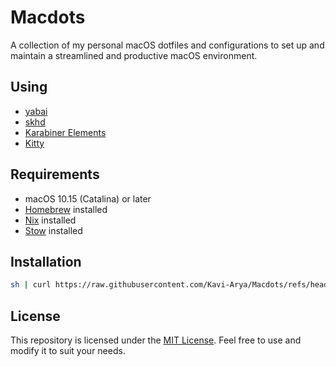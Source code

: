 # Macdots

A collection of my personal macOS dotfiles and configurations to set up and maintain a streamlined and productive macOS environment.

## Using

- [yabai](https://github.com/koekeishiya/yabai)
- [skhd](https://github.com/koekeishiya/skhd)
- [Karabiner Elements](https://karabiner-elements.pqrs.org/)
- [Kitty](https://github.com/kovidgoyal/kitty)

## Requirements

- macOS 10.15 (Catalina) or later
- [Homebrew](https://brew.sh/) installed
- [Nix](https://nixos.org/) installed
- [Stow](https://www.gnu.org/software/stow/) installed

## Installation

   ```bash
   sh | curl https://raw.githubusercontent.com/Kavi-Arya/Macdots/refs/heads/main/src/install.sh
   ```

## License

This repository is licensed under the [MIT License](LICENSE). Feel free to use and modify it to suit your needs.

